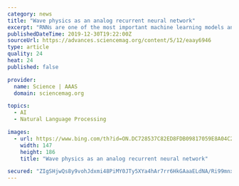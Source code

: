 ```yaml
---
category: news
title: "Wave physics as an analog recurrent neural network"
excerpt: "RNNs are one of the most important machine learning models and have been widely used to perform tasks such as natural language processing (11) and time series prediction (12–14). We show that wave-based physical systems can be trained to operate as an RNN and, as a result, can passively process signals and information in their native domain ..."
publishedDateTime: 2019-12-30T19:22:00Z
sourceUrl: https://advances.sciencemag.org/content/5/12/eaay6946
type: article
quality: 24
heat: 24
published: false

provider:
  name: Science | AAAS
  domain: sciencemag.org

topics:
  - AI
  - Natural Language Processing

images:
  - url: https://www.bing.com/th?id=ON.DC728537C82ED8FDB09817059E8A04C2
    width: 147
    height: 186
    title: "Wave physics as an analog recurrent neural network"

secured: "ZIgSHjwQs8y9vohJdxmi48PiMY0JTy5XYa4hAr7rr6HkGAaaELdNA/Ri99mnxg+extyK2x8g7WYt3ZvS5Ho6TCTOLWWRh2USFTmnGHDOTeSWX67CJ8sLlL0a06la6BbyfnEJ6Q2Fp9eveyyz4uTGiJlSRg1+7X3c2Yv5aWg8xpjz6Of8otSp12f0clPooFZ0GjeRLjFMHVrvjgBq1PW2QvMHj/QLVmB0npA38fPqdylvz4dki4UrwtinYNEX4TMOjzEF06DPB4x7n66+t0ooiw==;pxeQ9dwZj0N5/ID1uBLT+Q=="
---
```


